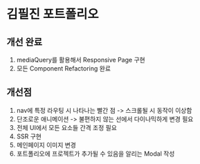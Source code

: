 # 김필진 포트폴리오

## 개선 완료
1. mediaQuery를 활용해서 Responsive Page 구현
2. 모든 Component Refactoring 완료

## 개선점

1. nav에 특정 라우팅 시 나타나는 빨간 점 -> 스크롤될 시 동작이 이상함
2. 단조로운 애니메이션 -> 불편하지 않는 선에서 다이나믹하게 변경 필요
3. 전체 UI에서 모든 요소들 간격 조정 필요
4. SSR 구현
5. 메인페이지 이미지 변경
6. 포트폴리오에 프로젝트가 추가될 수 있음을 알리는 Modal 작성